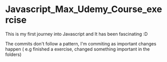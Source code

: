 # Javascript_Max_Udemy_Course_exercise
This is my first journey into Javascript and It has been fascinating :D

The commits don't follow a pattern, I'm commiting as important changes happen ( e.g finished a exercise, changed something important in the folders)
